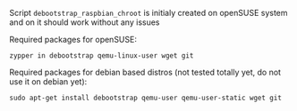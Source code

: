 Script `debootstrap_raspbian_chroot` is initialy created on openSUSE system and on it should
work without any issues

Required packages for openSUSE:
    
    zypper in debootstrap qemu-linux-user wget git

Required packages for debian based distros (not tested totally yet, do not use it on debian yet):

    sudo apt-get install debootstrap qemu-user qemu-user-static wget git

